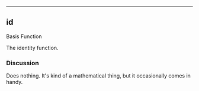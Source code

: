 ------------------------------------------------------------------------

## id

Basis Function

The identity function.

### Discussion

Does nothing.  It's kind of a mathematical thing, but it occasionally comes in handy.
